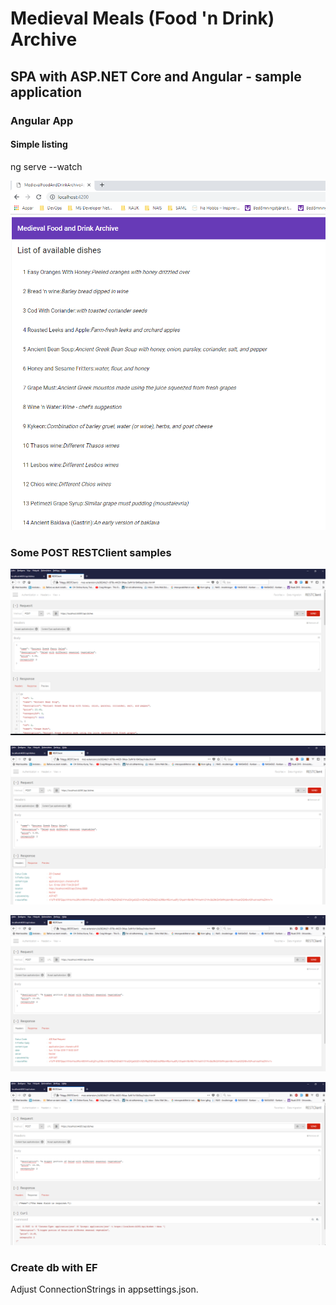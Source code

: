 # Medieval Meals (Food 'n Drink) Archive
## SPA with ASP.NET Core and Angular - sample application

### Angular App
#### Simple listing

ng serve --watch

![List dishes #1](https://github.com/feiro/MedievalMealsArchive/blob/master/Screenshot-Images/List-of-Dishes.PNG)

 

### Some POST RESTClient samples

![Create #1](https://github.com/feiro/MedievalMealsArchive/blob/master/Screenshot-Images/1-POST-Create-1.PNG)

![Create #2](https://github.com/feiro/MedievalMealsArchive/blob/master/Screenshot-Images/2-POST-Create-2.PNG)

![Create #3 Bad Request](https://github.com/feiro/MedievalMealsArchive/blob/master/Screenshot-Images/3-POST-Create-Bad-Request-1.PNG)

![Create #4 Bad Request](https://github.com/feiro/MedievalMealsArchive/blob/master/Screenshot-Images/4-POST-Create-Bad-Request-2.PNG)

### Create db with EF
Adjust ConnectionStrings in appsettings.json.




